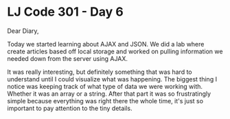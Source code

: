 # LJ Code 301 - Day 6

Dear Diary,

Today we started learning about AJAX and JSON. We did a lab where create articles based off local storage and worked on pulling information we needed down from the server using AJAX.

It was really interesting, but definitely something that was hard to understand until I could visualize what was happening. The biggest thing I notice was keeping track of what type of data we were working with. Whether it was an array or a string. After that part it was so frustratingly simple because everything was right there the whole time, it's just so important to pay attention to the tiny details.
